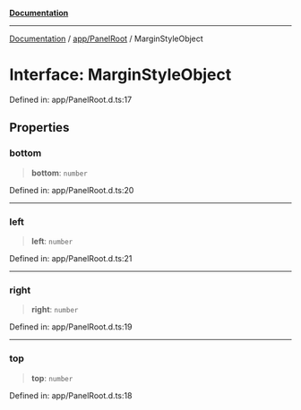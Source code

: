 [**Documentation**](../../../index.md)

***

[Documentation](../../../index.md) / [app/PanelRoot](../index.md) / MarginStyleObject

# Interface: MarginStyleObject

Defined in: app/PanelRoot.d.ts:17

## Properties

### bottom

> **bottom**: `number`

Defined in: app/PanelRoot.d.ts:20

***

### left

> **left**: `number`

Defined in: app/PanelRoot.d.ts:21

***

### right

> **right**: `number`

Defined in: app/PanelRoot.d.ts:19

***

### top

> **top**: `number`

Defined in: app/PanelRoot.d.ts:18
